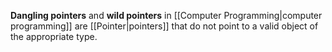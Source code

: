 **Dangling pointers** and **wild pointers** in [[Computer Programming|computer programming]] are [[Pointer|pointers]] that do not point to a valid object of the appropriate type.